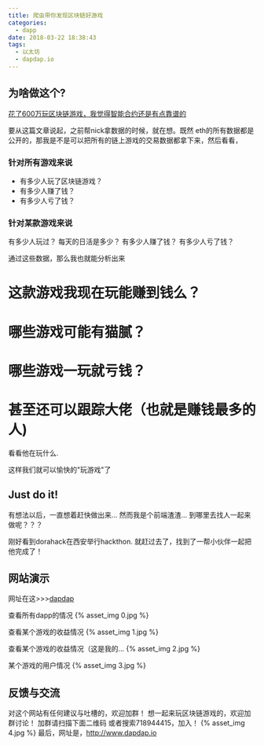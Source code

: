 ```yaml
---
title: 爬虫带你发现区块链好游戏
categories:
  - dapp
date: 2018-03-22 18:38:43
tags:
  - 以太坊
  - dapdap.io
---
```


## 为啥做这个?

[花了600万玩区块链游戏，我觉得智能合约还是有点靠谱的](https://zhuanlan.zhihu.com/p/34356844)

要从这篇文章说起，之前帮nick拿数据的时候，就在想。既然 eth的所有数据都是公开的，那我是不是可以把所有的链上游戏的交易数据都拿下来，然后看看，
### 针对所有游戏来说
- 有多少人玩了区块链游戏？
- 有多少人赚了钱？
- 有多少人亏了钱？

### 针对某款游戏来说
有多少人玩过？
每天的日活是多少？
有多少人赚了钱？
有多少人亏了钱？

通过这些数据，那么我也就能分析出来

# 这款游戏我现在玩能赚到钱么？

# 哪些游戏可能有猫腻？

# 哪些游戏一玩就亏钱？
# 甚至还可以跟踪大佬（也就是赚钱最多的人)
看看他在玩什么.

这样我们就可以愉快的"玩游戏"了


## Just do it!
有想法以后，一直想着赶快做出来...
然而我是个前端渣渣...
到哪里去找人一起来做呢？？？

刚好看到dorahack在西安举行hackthon.
就赶过去了，找到了一帮小伙伴一起把他完成了！
 
## 网站演示

网址在这>>>[dapdap](http://www.dapdap.io/#/)

查看所有dapp的情况
{% asset_img 0.jpg  %}

查看某个游戏的收益情况
{% asset_img 1.jpg  %}

查看某个游戏的收益情况（这是我的...
{% asset_img 2.jpg  %}

某个游戏的用户情况
{% asset_img 3.jpg  %}


## 反馈与交流

对这个网站有任何建议与吐槽的，欢迎加群！
想一起来玩区块链游戏的，欢迎加群讨论！
加群请扫描下面二维码
或者搜索718944415，加入！
{% asset_img 4.jpg  %}
最后，网址是，http://www.dapdap.io

